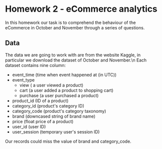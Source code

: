 # Homework 2 - eCommerce analytics
In this homework our task is to comprehend the behaviour of the eCommerce in October and November through a series of questions.
## Data
The data we are going to work with are from the website Kaggle, in particular we download the dataset of October and November.\n
Each dataset contains nine column:
* event_time (time when event happened at (in UTC))
* event_type
   * view ( a user viewed a product)
   * cart (a user added a product to shopping cart) 
   * purchase (a user purchased a product)
* product_id (ID of a product)
* category_id (product's category ID)
* category_code (product's category taxonomy)
* brand (downcased string of brand name)
* price (float price of a product)
* user_id (user ID)
* user_session (temporary user's session ID)

Our records could miss the value of brand and category_code.
   
   
   

